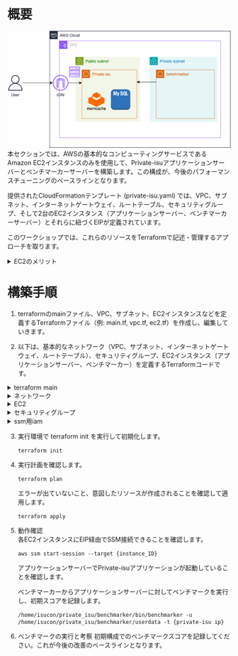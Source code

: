 # 概要
![02](../images/private-isu02.png)  
本セクションでは、AWSの基本的なコンピューティングサービスであるAmazon EC2インスタンスのみを使用して、Private-isuアプリケーションサーバーとベンチマーカーサーバーを構築します。この構成が、今後のパフォーマンスチューニングのベースラインとなります。

提供されたCloudFormationテンプレート (private-isu.yaml) では、VPC、サブネット、インターネットゲートウェイ、ルートテーブル、セキュリティグループ、そして2台のEC2インスタンス（アプリケーションサーバー、ベンチマーカーサーバー）とそれらに紐づくEIPが定義されています。

このワークショップでは、これらのリソースをTerraformで記述・管理するアプローチを取ります。

<details>
<summary>EC2のメリット</summary>
<ul>
<li><strong>柔軟なインスタンスタイプ:</strong> CPU、メモリ、ストレージ、ネットワーク容量の様々な組み合わせから、ワークロードに最適なインスタンスタイプを選択できます。</li>
<li><strong>スケーラビリティ:</strong> 必要に応じてインスタンス数を増減させたり、インスタンスタイプを変更したりすることが容易です。</li>
<li><strong>従量課金:</strong> 実際に使用したコンピューティング時間に対してのみ料金が発生します。</li>
<li><strong>OS選択の自由度:</strong> Linux、Windows Serverなど、様々なOSイメージを選択できます。</li>
<li><strong>フルコントロール:</strong> インスタンスに対する完全な制御権を持ち、OSレベルからの設定やソフトウェアのインストールが可能です。</li>
</ul>
</details>

# 構築手順
1. terraformのmainファイル、VPC、サブネット、EC2インスタンスなどを定義するTerraformファイル（例: main.tf, vpc.tf, ec2.tf）を作成し、編集していきます。

2. 以下は、基本的なネットワーク（VPC、サブネット、インターネットゲートウェイ、ルートテーブル）、セキュリティグループ、EC2インスタンス（アプリケーションサーバー、ベンチマーカー）を定義するTerraformコードです。

  <details>
  <summary>terraform main</summary>

  ```
  terraform {
    required_version = "1.11.2"

    required_providers {
      aws = {
        source  = "hashicorp/aws"
        version = "5.91.0"
      }
    }
  }

  provider "aws" {
    region              = "ap-northeast-1"
    allowed_account_ids = [""] #あなたの発行したAWSアカウントのIDを入力してください
    default_tags {
      tags = {
        TerraformName = "CTOA-aws-handsON"
      }
    }
  }

  ```
  
  </details>

  <details>
  <summary>ネットワーク</summary>

  ```
  # vpc.tf
  resource "aws_vpc" "main" {
    cidr_block = "10.0.0.0/16" 
    tags = {
      Name = "private-isu-vpc"
    }
  }

  resource "aws_subnet" "public_1a" {
    vpc_id = aws_vpc.vpc.id

    availability_zone = "ap-northeast-1a"
    cidr_block        = "10.10.0.0/24"
  }

  resource "aws_internet_gateway" "gw" {
    vpc_id = aws_vpc.vpc.id
  }

  resource "aws_route_table" "public_1a_rtb" {
    vpc_id = aws_vpc.vpc.id

    route {
      cidr_block = "0.0.0.0/0"
      gateway_id = aws_internet_gateway.gw.id
    }
  }

  resource "aws_route_table_association" "a" {
    subnet_id      = aws_subnet.public_1a.id
    route_table_id = aws_route_table.public_1a_rtb.id
  }

  # security_group.tf
  ```

  </details>

  <details>
  <summary>EC2</summary>

  ```
  #private_isu instance
  resource "aws_instance" "private_isu_web" {
    ami                         = "ami-0505850c059a7302e" #Private-isu-AMI
    instance_type               = "c7a.large"
    iam_instance_profile        = aws_iam_instance_profile.private_isu_web_profile.name
    associate_public_ip_address = true
    vpc_security_group_ids      = [aws_security_group.private_isu_web.id]
    subnet_id                   = aws_subnet.public_1a.id
    user_data                   = <<-EOF
          snap install amazon-ssm-agent --classic
          snap start amazon-ssm-agent

      EOF
    tags = {
      Name = "Private-isu"
    }
  }

  #benchmark instance
  resource "aws_instance" "benchmark" {
    ami                         = "ami-0505850c059a7302e" #Private-isu-AMI
    instance_type               = "c7a.xlarge"
    iam_instance_profile        = aws_iam_instance_profile.private_isu_web_profile.name
    associate_public_ip_address = true
    vpc_security_group_ids      = [aws_security_group.benchmark.id]
    subnet_id                   = aws_subnet.public_1a.id
    user_data                   = <<-EOF
          snap install amazon-ssm-agent --classic
          snap start amazon-ssm-agent

      EOF
    tags = {
      Name = "Private-isu-benchmark"
    }
  }
  ```
  </details>

  <details>
  <summary>セキュリティグループ</summary>

  ```
  resource "aws_security_group" "private_isu_web" {
    name   = "Private-isu"
    vpc_id = aws_vpc.vpc.id
    ingress {
      from_port       = 80
      to_port         = 80
      protocol        = "tcp"
      security_groups = [aws_security_group.alb.id]
    }

    egress {
      from_port        = 0
      to_port          = 0
      protocol         = "-1"
      cidr_blocks      = ["0.0.0.0/0"]
      ipv6_cidr_blocks = ["::/0"]
    }
  }

  resource "aws_security_group" "benchmark" {
    name   = "Private-isu-benchmark"
    vpc_id = aws_vpc.vpc.id

    egress {
      from_port        = 0
      to_port          = 0
      protocol         = "-1"
      cidr_blocks      = ["0.0.0.0/0"]
      ipv6_cidr_blocks = ["::/0"]
    }
  }
  ```

  </details>

  <details>
  <summary>ssm用iam</summary>

  ```
  resource "aws_iam_role" "private_isu_web" {
    name               = "private_isu_web"
    assume_role_policy = data.aws_iam_policy_document.private_isu_web_assume_role.json
  }
  data "aws_iam_policy_document" "private_isu_web_assume_role" {
    statement {
      actions = ["sts:AssumeRole"]

      principals {
        type        = "Service"
        identifiers = ["ec2.amazonaws.com"]
      }
    }
  }

  data "aws_iam_policy" "ssm_managed_instance_core" {
    arn = "arn:aws:iam::aws:policy/AmazonSSMManagedInstanceCore"
  }
  resource "aws_iam_role_policy_attachment" "private_isu_web_ssm_managed_instance_core" {
    role       = aws_iam_role.private_isu_web.name
    policy_arn = data.aws_iam_policy.ssm_managed_instance_core.arn
  }

  # privte-isuインスタンスプロファイルを作成
  resource "aws_iam_instance_profile" "private_isu_web_profile" {
    name = "private-isu-web-instance-profile"
    role = aws_iam_role.private_isu_web.name
  }
  ```

  </details>

3. 実行環境で terraform init を実行して初期化します。
    ```
    terraform init
    ```

4. 実行計画を確認します。
   ```
   terraform plan
   ```
    エラーが出ていないこと、意図したリソースが作成されることを確認して適用します。
    ```
    terraform apply
    ```

5. 動作確認  
    各EC2インスタンスにEIP経由でSSM接続できることを確認します。  
    ```
    aws ssm start-session --target {instance_ID}
    ```
    アプリケーションサーバーでPrivate-isuアプリケーションが起動していることを確認します。  

    ベンチマーカーからアプリケーションサーバーに対してベンチマークを実行し、初期スコアを記録します。  
    ```
    /home/isucon/private_isu/benchmarker/bin/benchmarker -u /home/isucon/private_isu/benchmarker/userdata -t {private-isu ip}
    ```

6. ベンチマークの実行と考察
    初期構成でのベンチマークスコアを記録してください。これが今後の改善のベースラインとなります。

